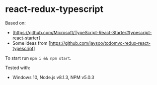 # react-redux-typescript

Based on:
- [https://github.com/Microsoft/TypeScript-React-Starter#typescript-react-starter]
- Some ideas from [https://github.com/jaysoo/todomvc-redux-react-typescript]

To start run `npm i && npm start`.

Tested with:
- Windows 10, Node.js v8.1.3, NPM v5.0.3
